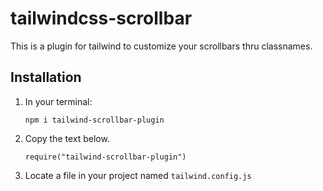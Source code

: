 # tailwindcss-scrollbar
This is a plugin for tailwind to customize your scrollbars thru classnames.

## Installation
1. In your terminal:
    ```
    npm i tailwind-scrollbar-plugin
    ```
2. Copy the text below.

    ```
    require("tailwind-scrollbar-plugin")
    ```
3. Locate a file in your project named `tailwind.config.js`

